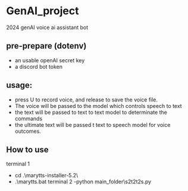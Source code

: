 # GenAI_project
2024 genAI voice ai assistant bot

## pre-prepare (dotenv)
- an usable openAI secret key
- a discord bot token

## usage:
- press U to record voice, and release to save the voice file.
- The voice will be passed to the model which controls speech to text
- the text will be passed to text to text model to determinate the commands
- the ultimate text will be passed t text to speech model for voice outcomes.

## How to use
terminal 1
- cd .\marytts-installer-5.2\
- .\marytts.bat
terminal 2
-python main_folder\s2t2t2s.py
